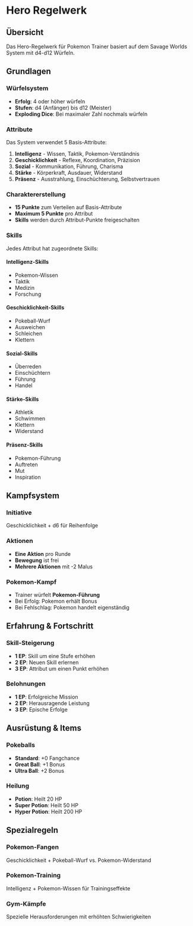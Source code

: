 # Hero Regelwerk

## Übersicht
Das Hero-Regelwerk für Pokemon Trainer basiert auf dem Savage Worlds System mit d4-d12 Würfeln.

## Grundlagen

### Würfelsystem
- **Erfolg**: 4 oder höher würfeln
- **Stufen**: d4 (Anfänger) bis d12 (Meister)
- **Exploding Dice**: Bei maximaler Zahl nochmals würfeln

### Attribute
Das System verwendet 5 Basis-Attribute:

1. **Intelligenz** - Wissen, Taktik, Pokemon-Verständnis
2. **Geschicklichkeit** - Reflexe, Koordination, Präzision
3. **Sozial** - Kommunikation, Führung, Charisma
4. **Stärke** - Körperkraft, Ausdauer, Widerstand
5. **Präsenz** - Ausstrahlung, Einschüchterung, Selbstvertrauen

### Charaktererstellung
- **15 Punkte** zum Verteilen auf Basis-Attribute
- **Maximum 5 Punkte** pro Attribut
- **Skills** werden durch Attribut-Punkte freigeschalten

### Skills
Jedes Attribut hat zugeordnete Skills:

#### Intelligenz-Skills
- Pokemon-Wissen
- Taktik
- Medizin
- Forschung

#### Geschicklichkeit-Skills
- Pokeball-Wurf
- Ausweichen
- Schleichen
- Klettern

#### Sozial-Skills
- Überreden
- Einschüchtern
- Führung
- Handel

#### Stärke-Skills
- Athletik
- Schwimmen
- Klettern
- Widerstand

#### Präsenz-Skills
- Pokemon-Führung
- Auftreten
- Mut
- Inspiration

## Kampfsystem

### Initiative
Geschicklichkeit + d6 für Reihenfolge

### Aktionen
- **Eine Aktion** pro Runde
- **Bewegung** ist frei
- **Mehrere Aktionen** mit -2 Malus

### Pokemon-Kampf
- Trainer würfelt **Pokemon-Führung**
- Bei Erfolg: Pokemon erhält Bonus
- Bei Fehlschlag: Pokemon handelt eigenständig

## Erfahrung & Fortschritt

### Skill-Steigerung
- **1 EP**: Skill um eine Stufe erhöhen
- **2 EP**: Neuen Skill erlernen
- **3 EP**: Attribut um einen Punkt erhöhen

### Belohnungen
- **1 EP**: Erfolgreiche Mission
- **2 EP**: Herausragende Leistung
- **3 EP**: Epische Erfolge

## Ausrüstung & Items

### Pokeballs
- **Standard**: +0 Fangchance
- **Great Ball**: +1 Bonus
- **Ultra Ball**: +2 Bonus

### Heilung
- **Potion**: Heilt 20 HP
- **Super Potion**: Heilt 50 HP
- **Hyper Potion**: Heilt 200 HP

## Spezialregeln

### Pokemon-Fangen
Geschicklichkeit + Pokeball-Wurf vs. Pokemon-Widerstand

### Pokemon-Training
Intelligenz + Pokemon-Wissen für Trainingseffekte

### Gym-Kämpfe
Spezielle Herausforderungen mit erhöhten Schwierigkeiten